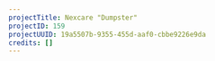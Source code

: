 ```yaml
---
projectTitle: Nexcare "Dumpster"
projectID: 159
projectUUID: 19a5507b-9355-455d-aaf0-cbbe9226e9da
credits: []
---
```

